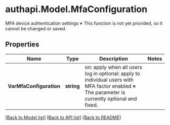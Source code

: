 # authapi.Model.MfaConfiguration
MFA device authentication settings ※ This function is not yet provided, so it cannot be changed or saved. 

## Properties

Name | Type | Description | Notes
------------ | ------------- | ------------- | -------------
**VarMfaConfiguration** | **string** | on: apply when all users log in optional: apply to individual users with MFA factor enabled ※ The parameter is currently optional and fixed.  | 

[[Back to Model list]](../README.md#documentation-for-models) [[Back to API list]](../README.md#documentation-for-api-endpoints) [[Back to README]](../README.md)

